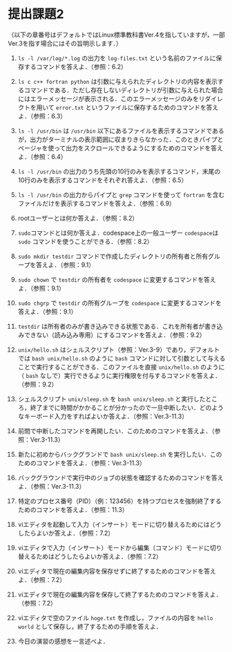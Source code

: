 # 提出課題2

（以下の章番号はデフォルトではLinux標準教科書Ver.4を指していますが，一部Ver.3を指す場合にはその旨明示します．）

1. `ls -l /var/log/*.log` の出力を `log-files.txt` という名前のファイルに保存するコマンドを答えよ．（参照：6.2）

1. `ls c c++ fortran python` は引数に与えられたディレクトリの内容を表示するコマンドである．ただし存在しないディレクトリが引数に与えられた場合にはエラーメッセージが表示される．このエラーメッセージのみをリダイレクトを用いて `error.txt` というファイルに保存するためのコマンドを答えよ．（参照：6.3）

1. `ls -l /usr/bin` は `/usr/bin` 以下にあるファイルを表示するコマンドであるが，出力がターミナルの表示範囲に収まりきらなかった．このときパイプとページャを使って出力をスクロールできるようにするためのコマンドを答えよ．（参照：6.4）

1. `ls -l /usr/bin` の出力のうち先頭の10行のみを表示するコマンド，末尾の10行のみを表示するコマンドをそれぞれ答えよ．（参照：6.5）

1. `ls -l /usr/bin` の出力からパイプと `grep` コマンドを使って `fortran` を含むファイルだけを表示するコマンドを答えよ．（参照：6.9）

1. rootユーザーとは何か答えよ．（参照：8.2）

1. `sudo`コマンドとは何か答えよ．codespace上の一般ユーザー `codespace`は `sudo` コマンドを使うことができる．（参照：8.2）

1. `sudo mkdir testdir` コマンドで作成したディレクトリの所有者と所有グループを答えよ．（参照：9.1）

1. `sudo chown` で `testdir` の所有者を `codespace` に変更するコマンドを答えよ．（参照：9.1）

1. `sudo chgrp` で `testdir` の所有グループを `codespace` に変更するコマンドを答えよ．（参照：9.1）

1. `testdir` は所有者のみが書き込みできる状態である．これを所有者が書き込みできない（読み込み専用）にするコマンドを答えよ．（参照：9.2）

1. `unix/hello.sh` はシェルスクリプト（参照：Ver.3-9）であり，デフォルトでは `bash unix/hello.sh` のように `bash` コマンドに対して引数として与えることで実行することができる．このファイルを直接 `unix/hello.sh` のように（ `bash` なしで）実行できるように実行権限を付与するコマンドを答えよ．（参照：9.2）

1. シェルスクリプト `unix/sleep.sh` を `bash unix/sleep.sh` と実行したところ，終了までに時間がかかることが分かったので一旦中断したい．どのようなキーボード入力をすればよいか答えよ．（参照：Ver.3-11.3）

1. 前問で中断したコマンドを再開したい．このためのコマンドを答えよ．（参照：Ver.3-11.3）

1. 新たに初めからバックグランドで `bash unix/sleep.sh` を実行したい．このためのコマンドを答えよ．（参照：Ver.3-11.3）

1. バックグラウンドで実行中のジョブの状態を確認するためのコマンドを答えよ．（参照：Ver.3-11.3）

1. 特定のプロセス番号（PID）（例：123456）を持つプロセスを強制終了するためのコマンドを答えよ．（参照：11.3）

1. viエディタを起動して入力（インサート）モードに切り替えるためにはどうしたらよいか答えよ．（参照：7.2）

1. viエディタで入力（インサート）モードから編集（コマンド）モードに切り替えるためはどうしたらよいか答えよ．（参照：7.2）

1. viエディタで現在の編集内容を保存せずに終了するためのコマンドを答えよ．（参照：7.2）

1. viエディタで現在の編集内容を保存して終了するためのコマンドを答えよ．（参照：7.2）

1. viエディタで空のファイル `hoge.txt` を作成し，ファイルの内容を `hello world` として保存し，終了するための手順を答えよ．

1. 今日の演習の感想を一言述べよ．